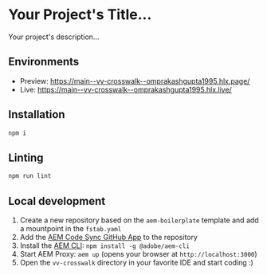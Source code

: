 # Your Project's Title...
Your project's description...

## Environments
- Preview: https://main--vv-crosswalk--omprakashgupta1995.hlx.page/
- Live: https://main--vv-crosswalk--omprakashgupta1995.hlx.live/

## Installation

```sh
npm i
```

## Linting

```sh
npm run lint
```

## Local development

1. Create a new repository based on the `aem-boilerplate` template and add a mountpoint in the `fstab.yaml`
1. Add the [AEM Code Sync GitHub App](https://github.com/apps/aem-code-sync) to the repository
1. Install the [AEM CLI](https://github.com/adobe/helix-cli): `npm install -g @adobe/aem-cli`
1. Start AEM Proxy: `aem up` (opens your browser at `http://localhost:3000`)
1. Open the `vv-crosswalk` directory in your favorite IDE and start coding :)
